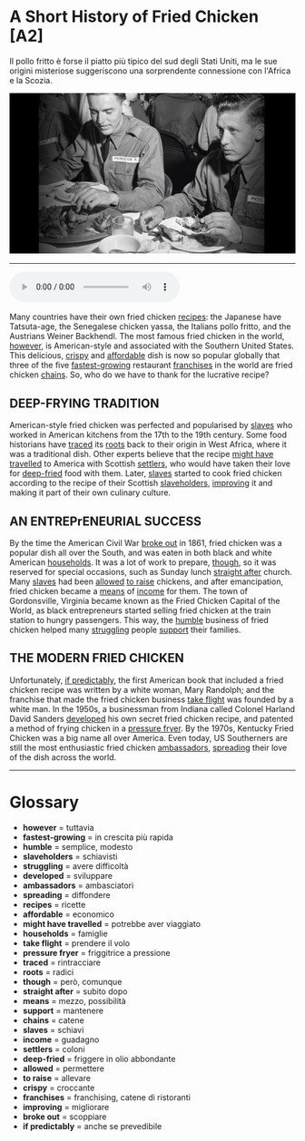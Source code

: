 # A Short History of Fried Chicken   [A2]

Il pollo fritto è forse il piatto più tipico del sud degli Stati Uniti, ma le sue origini misteriose suggeriscono una sorprendente connessione con l'Africa e la Scozia.

![](A%20Short%20History%20of%20Fried%20Chicken.jpg)

--------------

<div>
<audio controls autoplay>
    <source src="https://raw.githubusercontent.com/dartie/speakup/main/2023-07/A%20Short%20History%20of%20Fried%20Chicken.mp3" type="audio/mpeg">
</audio>
</div>


Many countries have their own fried chicken [recipes](## "ricette"): the Japanese have Tatsuta-age, the Senegalese chicken yassa, the Italians pollo fritto, and the Austrians Weiner Backhendl. The most famous fried chicken in the world, [however](## "tuttavia"), is American-style and associated with the Southern United States. This delicious, [crispy](## "croccante") and [affordable](## "economico") dish is now so popular globally that three of the five [fastest-growing](## "in crescita più rapida") restaurant [franchises](## "franchising, catene di ristoranti") in the world are fried chicken [chains](## "catene"). So, who do we have to thank for the lucrative recipe?

## DEEP-FRYING TRADITION
American-style fried chicken was perfected and popularised by [slaves](## "schiavi") who worked in American kitchens from the 17th to the 19th century. Some food historians have [traced](## "rintracciare") its [roots](## "radici") back to their origin in West Africa, where it was a traditional dish. Other experts believe that the recipe [might have travelled](## "potrebbe aver viaggiato") to America with Scottish [settlers](## "coloni"), who would have taken their love for [deep-fried](## "friggere in olio abbondante") food with them. Later, [slaves](## "schiavi") started to cook fried chicken according to the recipe of their Scottish [slaveholders](## "schiavisti"), [improving](## "migliorare") it and making it part of their own culinary culture. 

## AN ENTREPrENEURIAL SUCCESS
By the time the American Civil War [broke out](## "scoppiare") in 1861, fried chicken was a popular dish all over the South, and was eaten in both black and white American [households](## "famiglie"). It was a lot of work to prepare, [though](## "però, comunque"), so it was reserved for special occasions, such as Sunday lunch [straight after](## "subito dopo") church. Many [slaves](## "schiavi") had been [allowed](## "permettere") [to raise](## "allevare") chickens, and after emancipation, fried chicken became a [means](## "mezzo, possibilità") of [income](## "guadagno") for them. The town of Gordonsville, Virginia became known as the Fried Chicken Capital of the World, as black entrepreneurs started selling fried chicken at the train station to hungry passengers. This way, the [humble](## "semplice, modesto") business of fried chicken helped many [struggling](## "avere difficoltà") people [support](## "mantenere") their families.

## THE MODERN FRIED CHICKEN
Unfortunately, [if predictably](## "anche se prevedibile"), the first American book that included a fried chicken recipe was written by a white woman, Mary Randolph; and the franchise that made the fried chicken business [take flight](## "prendere il volo") was founded by a white man. In the 1950s, a businessman from Indiana called Colonel Harland David Sanders [developed](## "sviluppare") his own secret fried chicken recipe, and patented a method of frying chicken in a [pressure fryer](## "friggitrice a pressione"). By the 1970s, Kentucky Fried Chicken was a big name all over America. Even today, US Southerners are still the most enthusiastic fried chicken [ambassadors](## "ambasciatori"), [spreading](## "diffondere") their love of the dish across the world.
 

--------------

<div style = "display:block; clear:both; page-break-after:always;"></div>

# Glossary
* **however** = tuttavia
* **fastest-growing** = in crescita più rapida
* **humble** = semplice, modesto
* **slaveholders** = schiavisti
* **struggling** = avere difficoltà
* **developed** = sviluppare
* **ambassadors** = ambasciatori
* **spreading** = diffondere
* **recipes** = ricette
* **affordable** = economico
* **might have travelled** = potrebbe aver viaggiato
* **households** = famiglie
* **take flight** = prendere il volo
* **pressure fryer** = friggitrice a pressione
* **traced** = rintracciare
* **roots** = radici
* **though** = però, comunque
* **straight after** = subito dopo
* **means** = mezzo, possibilità
* **support** = mantenere
* **chains** = catene
* **slaves** = schiavi
* **income** = guadagno
* **settlers** = coloni
* **deep-fried** = friggere in olio abbondante
* **allowed** = permettere
* **to raise** = allevare
* **crispy** = croccante
* **franchises** = franchising, catene di ristoranti
* **improving** = migliorare
* **broke out** = scoppiare
* **if predictably** = anche se prevedibile
